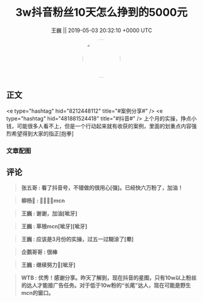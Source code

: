 <h1 align="center">3w抖音粉丝10天怎么挣到的5000元</h1>




<p align="center">
    <a>王巍 || 2019-05-03 20:32:10 &#43;0000 UTC</a>
</p>

<div align="center">
    <img src="https://images.zsxq.com/FmbWwhQ7QtrPr5CQ6IiXWQ0cx9SF?e=1590940799&amp;token=kIxbL07-8jAj8w1n4s9zv64FuZZNEATmlU_Vm6zD:3QchCW90WEjVipfvS78xnQOQDRE=" width="100" height="100" style="border:1px solid;border-radius:50%; color:#ffffff"/>
</div>




## 正文

<div>
&lt;e type=&#34;hashtag&#34; hid=&#34;8212448112&#34; title=&#34;#案例分享#&#34; /&gt; &lt;e type=&#34;hashtag&#34; hid=&#34;481881524418&#34; title=&#34;#抖音#&#34; /&gt; 上个月的实操，挣点小钱，可能很多人看不上，但是一个行动起来就有收获的案例，里面的划重点内容强烈希望得到大家的指正[抱拳]
</div>

### 文章配图

<div class="image" align="center">

</div>


## 评论

<div align="left">
<div>

<blockquote >
<span> <strong>张五哥 : 看了抖音号，不错做的很用心[强]。已经快六万粉了，加油！ </strong></span>
</blockquote>

<blockquote >
<span> <strong>柳杨🐏 : 👍🏻👍🏻mcn </strong></span>
</blockquote>

<blockquote >
<span> <strong>王巍 : 谢谢，加油[呲牙] </strong></span>
</blockquote>

<blockquote >
<span> <strong>王巍 : 草根mcn[呲牙][呲牙] </strong></span>
</blockquote>

<blockquote >
<span> <strong>王巍 : 应该是3月份的实操，过五一过糊涂了[晕] </strong></span>
</blockquote>

<blockquote >
<span> <strong>企鹅哥哥 : 很棒 </strong></span>
</blockquote>

<blockquote >
<span> <strong>王巍 : 继续努力💪[呲牙] </strong></span>
</blockquote>

<blockquote >
<span> <strong>WTB : 优秀！感谢分享。昨天了解到，现在抖音的星图，只有10w以上粉丝的达人才能接广告任务。对于低于10w粉的“长尾”达人，现在可能是野生mcn的窗口。 </strong></span>
</blockquote>

</div>
</div>